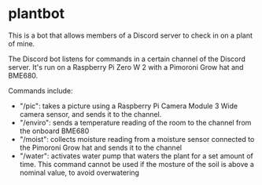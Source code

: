 # plantbot
This is a bot that allows members of a Discord server to check in on a plant of mine.

The Discord bot listens for commands in a certain channel of the Discord server. It's run on a Raspberry Pi Zero W 2 with a Pimoroni Grow hat and BME680.

Commands include:
- "/pic": takes a picture using a Raspberry Pi Camera Module 3 Wide camera sensor, and sends it to the channel.
- "/enviro": sends a temperature reading of the room to the channel from the onboard BME680
- "/moist": collects moisture reading from a moisture sensor connected to the Pimoroni Grow hat and sends it to the channel
- "/water": activates water pump that waters the plant for a set amount of time. This command cannot be used if the mosture of the soil is above a nominal value, to avoid overwatering